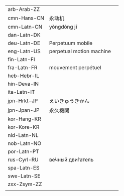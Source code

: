 | | | |
|-|-|-|
| arb-Arab-ZZ |  |  |
| cmn-Hans-CN | 永动机 |  |
| cmn-Latn-CN | yǒngdòng jī |  |
| dan-Latn-DK |  |  |
| deu-Latn-DE | Perpetuum mobile |  |
| eng-Latn-US | perpetual motion machine |  |
| fin-Latn-FI |  |  |
| fra-Latn-FR | mouvement perpétuel |  |
| heb-Hebr-IL |  |  |
| hin-Deva-IN |  |  |
| ita-Latn-IT |  |  |
| jpn-Hrkt-JP | えいきゅうきかん |  |
| jpn-Jpan-JP | 永久機関 |  |
| kor-Hang-KR |  |  |
| kor-Kore-KR |  |  |
| nld-Latn-NL |  |  |
| nob-Latn-NO |  |  |
| por-Latn-PT |  |  |
| rus-Cyrl-RU | ве́чный дви́гатель |  |
| spa-Latn-ES |  |  |
| swe-Latn-SE |  |  |
| zxx-Zsym-ZZ |  |  |
|  |  |  |
